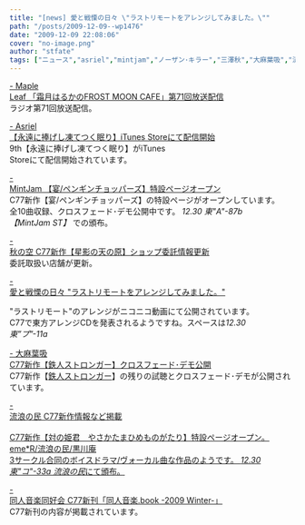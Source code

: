 ```yaml
---
title: "[news] 愛と戦慄の日々 \"ラストリモートをアレンジしてみました。\""
path: "/posts/2009-12-09--wp1476"
date: "2009-12-09 22:08:06"
cover: "no-image.png"
author: "stfate"
tags: ["ニュース","asriel","mintjam","ノーザン･キラー","三澤秋","大麻葉吸","流浪の民","霜月はるか"]
---
```


<style type="text/css">
<!--
p {white-space: pre-wrap};
-->
</style>

<a  href="http://www.timerocket.co.jp/fmc/" target="_blank">- Maple Leaf 「霜月はるかのFROST MOON CAFE」第71回放送配信</a>
ラジオ第71回放送配信。

<a  href="http://www.asriel.jp/m/" target="_blank">- Asriel 【永遠に捧げし凍てつく眠り】iTunes Storeにて配信開始</a>
9th【永遠に捧げし凍てつく眠り】がiTunes Storeにて配信開始されています。

<a  href="http://www.mintjam.net/mj/2009_winter_comike/" target="_blank">- MintJam 【宴/ペンギンチョッパーズ】特設ページオープン</a>
C77新作【宴/ペンギンチョッパーズ】の特設ページがオープンしています。
全10曲収録、クロスフェード･デモ公開中です。
<em>12.30 東"A"-87b 【MintJam ST】 </em>での頒布。

<a  href="http://anraku.nothing.sh/akisora/2009amanohara/" target="_blank">- 秋の空 C77新作【星影の天の原】ショップ委託情報更新</a>
委託取扱い店舗が更新。

<a  href="http://cobhc.blog40.fc2.com/" target="_blank">- 愛と戦慄の日々 "ラストリモートをアレンジしてみました。"</a>

"ラストリモート"のアレンジがニコニコ動画にて公開されています。
C77で東方アレンジCDを発表されるようですね。スペースは<em>12.30 東”プ”-11a</em>

<a  href="http://www.human-bbq.com/" target="_blank">- 大麻葉吸 C77新作【鉄人ストロンガー】クロスフェード･デモ公開</a>
C77新作【<a href="http://www.human-bbq.com/justiceman.html">鉄人ストロンガー</a>】の残りの試聴とクロスフェード･デモが公開されています。

<a  href="http://www5.ocn.ne.jp/~rulotami/" target="_blank">- 流浪の民 C77新作情報など掲載</a>
<a href="http://www.kurokawaan.com/attic/tamahime/">
C77新作【対の姫君　やさかたまひめものがたり】特設ページオープン。
eme*R/流浪の民/黒川庵 3サークル合同のボイスドラマ/ヴォーカル曲な作品のようです。
<em>12.30 東"コ"-33a 流浪の民</em>にて頒布。

<a  href="http://www.doujin-ongaku.org/" target="_blank">- 同人音楽同好会 C77新刊「同人音楽.book -2009 Winter-」</a>
C77新刊の内容が掲載されています。